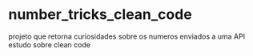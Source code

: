 # number_tricks_clean_code
projeto que retorna curiosidades sobre os numeros enviados a uma API estudo sobre clean code

